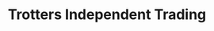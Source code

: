 ---
title: "Trotters Independent Trading"
url: /waterford/trotters-independent-trading/
shop: Möbel
---